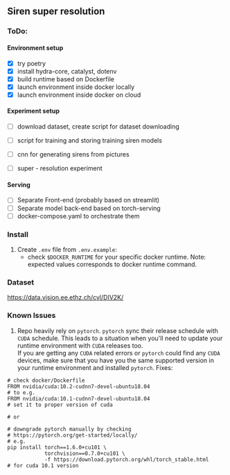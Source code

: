## Siren super resolution

### ToDo:
#### Environment setup
- [x] try poetry  
- [x] install hydra-core, catalyst, dotenv 
- [x] build runtime based on Dockerfile 
- [x] launch environment inside docker locally
- [x] launch environment inside docker on cloud

#### Experiment setup
- [ ] download dataset, create script for dataset downloading 
- [ ] script for training and storing training siren models
- [ ] cnn for generating sirens from pictures
- [ ] super - resolution experiment


#### Serving
- [ ] Separate Front-end (probably based on streamlit) 
- [ ] Separate model back-end based on torch-serving
- [ ] docker-compose.yaml to orchestrate them 
 
### Install
1. Create `.env` file from `.env.example`:
    -   check `$DOCKER_RUNTIME` for your specific docker runtime. 
        Note: expected values corresponds to docker runtime command.
  

### Dataset

https://data.vision.ee.ethz.ch/cvl/DIV2K/

### Known Issues

1. Repo heavily rely on `pytorch`. 
`pytorch` sync their release schedule with `CUDA` schedule.
This leads to a situation when you'll need to update your runtime
environment with `CUDA` releases too.  
If you are getting any `CUDA` related errors or `pytorch` could find
any `CUDA` devices, make sure that you have you the same supported 
version in your runtime environment and installed `pytorch`.
Fixes: 
```
# check docker/Dockerfile
FROM nvidia/cuda:10.2-cudnn7-devel-ubuntu18.04
# to e.g.
FROM nvidia/cuda:10.1-cudnn7-devel-ubuntu18.04
# set it to proper version of cuda

# or

# downgrade pytorch manually by checking
# https://pytorch.org/get-started/locally/
# e.g.
pip install torch==1.6.0+cu101 \
            torchvision==0.7.0+cu101 \
            -f https://download.pytorch.org/whl/torch_stable.html
# for cuda 10.1 version 
```  
